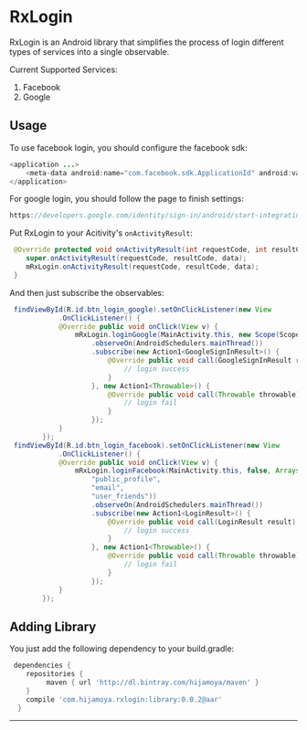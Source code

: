 # RxLogin
RxLogin is an Android library that simplifies the process of login different types of services into a single observable.

Current Supported Services:<br/>
1. Facebook<br/>
2. Google<br/>

Usage
-----

To use facebook login, you should configure the facebook sdk:

```java
<application ...>
    <meta-data android:name="com.facebook.sdk.ApplicationId" android:value="your-fb-app-id-here"/>
</application>
```

For google login, you should follow the page to finish settings:

```java
https://developers.google.com/identity/sign-in/android/start-integrating
```

Put RxLogin to your Acitivity's ```onActivityResult```:

```java
 @Override protected void onActivityResult(int requestCode, int resultCode, Intent data) {
    super.onActivityResult(requestCode, resultCode, data);
    mRxLogin.onActivityResult(requestCode, resultCode, data);
 }
```

And then just subscribe the observables:

```java
 findViewById(R.id.btn_login_google).setOnClickListener(new View
            .OnClickListener() {
            @Override public void onClick(View v) {
                mRxLogin.loginGoogle(MainActivity.this, new Scope(Scopes.PLUS_LOGIN))
                    .observeOn(AndroidSchedulers.mainThread())
                    .subscribe(new Action1<GoogleSignInResult>() {
                        @Override public void call(GoogleSignInResult result) {
                            // login success
                        }
                    }, new Action1<Throwable>() {
                        @Override public void call(Throwable throwable) {
                            // login fail
                        }
                    });
            }
        });
 findViewById(R.id.btn_login_facebook).setOnClickListener(new View
            .OnClickListener() {
            @Override public void onClick(View v) {
                mRxLogin.loginFacebook(MainActivity.this, false, Arrays.asList(
                    "public_profile",
                    "email",
                    "user_friends"))
                    .observeOn(AndroidSchedulers.mainThread())
                    .subscribe(new Action1<LoginResult>() {
                        @Override public void call(LoginResult result) {
                            // login success
                        }
                    }, new Action1<Throwable>() {
                        @Override public void call(Throwable throwable) {
                            // login fail
                        }
                    });
            }
        });
```
Adding Library
-----

You just add the following dependency to your build.gradle:

```groovy
 dependencies {
    repositories {
         maven { url 'http://dl.bintray.com/hijamoya/maven' }
    }
    compile 'com.hijamoya.rxlogin:library:0.0.2@aar'
  }
```


-----